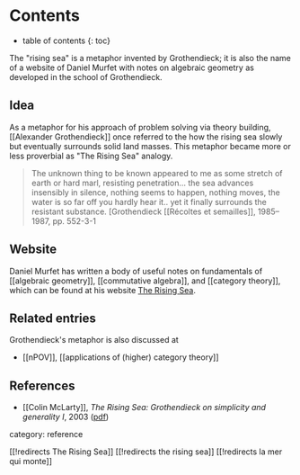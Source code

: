 
# Contents
* table of contents
{: toc}

The "rising sea" is a metaphor invented by Grothendieck; it is also the name of a website of Daniel Murfet with notes on algebraic geometry as developed in the school of Grothendieck. 

## Idea

As a metaphor for his approach of problem solving via theory building, [[Alexander Grothendieck]] once referred to the how the rising sea slowly but eventually surrounds solid land masses. This metaphor became more or less proverbial as "The Rising Sea" analogy.

> The unknown thing to be known appeared to me as some stretch of earth or hard marl, resisting penetration... the sea advances insensibly in silence, nothing seems to happen, nothing moves, the water is so far off you hardly hear it.. yet it finally surrounds the resistant substance. [Grothendieck  [[Récoltes et semailles]], 1985–1987, pp. 552-3-1

## Website 

Daniel Murfet has written a body of useful notes on fundamentals of [[algebraic geometry]], [[commutative algebra]], and [[category theory]], which can be found at his website [The Rising Sea](http://therisingsea.org/). 

## Related entries 

Grothendieck's metaphor is also discussed at 

* [[nPOV]], [[applications of (higher) category theory]]


## References

* [[Colin McLarty]], _The Rising Sea: Grothendieck on simplicity and generality I_, 2003 ([pdf](http://www.math.jussieu.fr/~leila/grothendieckcircle/mclarty1.pdf))


category: reference

[[!redirects The Rising Sea]]
[[!redirects the rising sea]]
[[!redirects la mer qui monte]]
